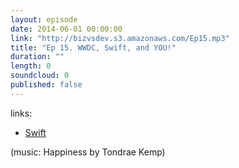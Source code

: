```yaml
---
layout: episode
date: 2014-06-01 00:00:00
link: "http://bizvsdev.s3.amazonaws.com/Ep15.mp3"
title: "Ep 15. WWDC, Swift, and YOU!"
duration: ""
length: 0
soundcloud: 0
published: false
---
```


links:

 - [Swift](https://developer.apple.com/library/prerelease/ios/documentation/Swift/Conceptual/Swift_Programming_Language/index.html)

(music: Happiness by Tondrae Kemp)
